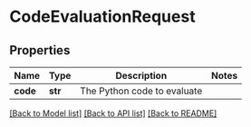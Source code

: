 # CodeEvaluationRequest

## Properties
Name | Type | Description | Notes
------------ | ------------- | ------------- | -------------
**code** | **str** | The Python code to evaluate | 

[[Back to Model list]](../README.md#documentation-for-models) [[Back to API list]](../README.md#documentation-for-api-endpoints) [[Back to README]](../README.md)

